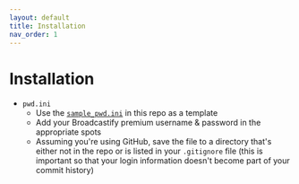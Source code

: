 ```yaml
---
layout: default
title: Installation
nav_order: 1
---
```


# Installation





- `pwd.ini`
    - Use the [`sample_pwd.ini`](https://github.com/ljhopkins2/broadcastify-archtk/blob/master/sample_pwd.ini) in this repo as a template
    - Add your Broadcastify premium username & password in the appropriate spots
    - Assuming you're using GitHub, save the file to a directory that's either not in the repo or is listed in your `.gitignore` file (this is important so that your login information doesn't become part of your commit history)<br><br>
